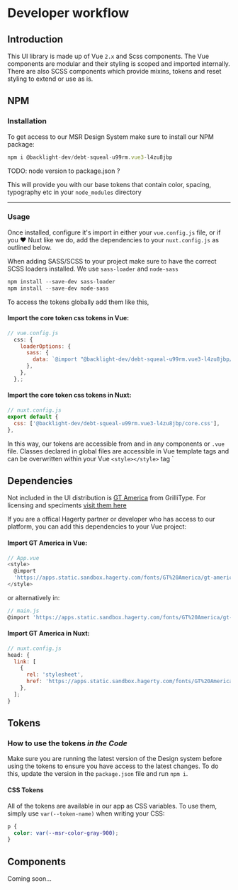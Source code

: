# Developer workflow

## Introduction

This UI library is made up of Vue `2.x` and Scss components. The Vue components are modular and their styling is scoped and imported internally. There are also SCSS components which provide mixins, tokens and reset styling to extend or use as is.

## NPM

### Installation

To get access to our MSR Design System make sure to install our NPM package:

```js
npm i @backlight-dev/debt-squeal-u99rm.vue3-l4zu8jbp
```

TODO: node version to package.json ?

This will provide you with our base tokens that contain color, spacing, typography etc in your `node_modules` directory

---

### Usage

Once installed, configure it's import in either your `vue.config.js` file, or if you ❤️ Nuxt like we do, add the dependencies to your `nuxt.config.js` as outlined below.

When adding SASS/SCSS to your project make sure to have the correct SCSS loaders installed. We use `sass-loader` and `node-sass`

```js
npm install --save-dev sass-loader
npm install --save-dev node-sass
```

To access the tokens globally add them like this,

#### Import the core token css tokens in Vue:

```js
// vue.config.js
  css: {
    loaderOptions: {
      sass: {
        data: `@import "@backlight-dev/debt-squeal-u99rm.vue3-l4zu8jbp/core.css";`,
      },
    },
  },;
```

#### Import the core token css tokens in Nuxt:

```js
// nuxt.config.js
export default {
  css: ['@backlight-dev/debt-squeal-u99rm.vue3-l4zu8jbp/core.css'],
},
```

In this way, our tokens are accessible from and in any components or `.vue` file. Classes declared in global files are accessible in Vue template tags and can be overwritten within your Vue `<style></style>` tag
`

## Dependencies

Not included in the UI distribution is [GT America](https://www.gt-america.com) from GrilliType. For licensing and speciments [visit them here](https://www.grillitype.com/typeface/gt-america)

If you are a offical Hagerty partner or developer who has access to our platform, you can add this dependencies to your Vue project:

#### Import GT America in Vue:

```js
// App.vue
<style>
  @import
  'https://apps.static.sandbox.hagerty.com/fonts/GT%20America/gt-america.css';
</style>
```

or alternatively in:

```js
// main.js
@import 'https://apps.static.sandbox.hagerty.com/fonts/GT%20America/gt-america.css';
```

#### Import GT America in Nuxt:

```js
// nuxt.config.js
head: {
  link: [
    {
      rel: 'stylesheet',
      href: 'https://apps.static.sandbox.hagerty.com/fonts/GT%20America/gt-america.css',
    },
  ];
}
```

## Tokens

### How to use the tokens _in the Code_

Make sure you are running the latest version of the Design system before using the tokens to ensure you have access to the latest changes. To do this, update the version in the `package.json` file and run `npm i`.

#### CSS Tokens

All of the tokens are available in our app as CSS variables. To use them, simply use `var(--token-name)` when writing your CSS:

```css
p {
  color: var(--msr-color-gray-900);
}
```

## Components

Coming soon...
